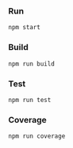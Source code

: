 ### Run
`npm start`

### Build
`npm run build`

### Test
`npm run test`

### Coverage
`npm run coverage`
